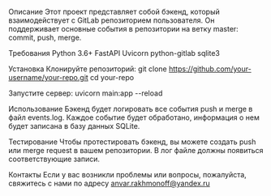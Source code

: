 Описание
Этот проект представляет собой бэкенд, который взаимодействует с GitLab репозиторием пользователя. Он поддерживает основные события в репозитории на ветку master: commit, push, merge.

Требования
Python 3.6+
FastAPI
Uvicorn
python-gitlab
sqlite3

Установка
Клонируйте репозиторий:
git clone https://github.com/your-username/your-repo.git
cd your-repo

Запустите сервер:
uvicorn main:app --reload

Использование
Бэкенд будет логировать все события push и merge в файл events.log.
Каждое событие будет обработано, информация о нем будет записана в базу данных SQLite.

Тестирование
Чтобы протестировать бэкенд, вы можете создать push или merge request в вашем репозитории. В лог файле должны появиться соответствующие записи.

Контакты
Если у вас возникли проблемы или вопросы, пожалуйста, свяжитесь с нами по адресу anvar.rakhmonoff@yandex.ru
